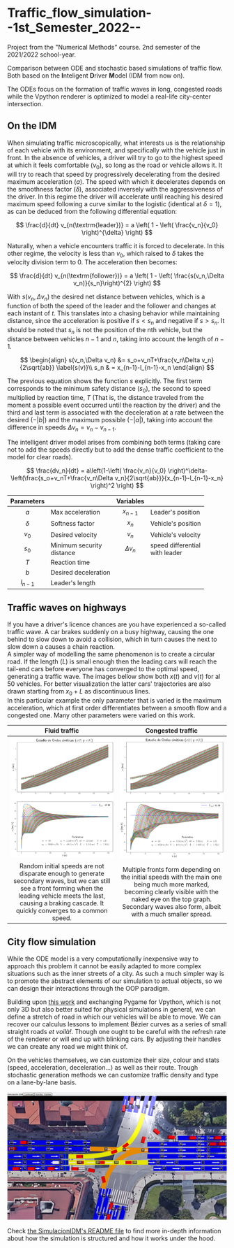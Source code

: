 # Traffic_flow_simulation--1st_Semester_2022--
Project from the "Numerical Methods" course. 2nd semester of the 2021/2022 school-year.

Comparison between ODE and stochastic based simulations of traffic flow. Both based on the **I**nteligent **D**river 
**M**odel (IDM from now on).

The ODEs focus on the formation of traffic waves in long, congested roads while the Vpython renderer is optimized to 
model a real-life city-center intersection.

## On the IDM 

When simulating traffic microscopically, what interests us is the relationship of each vehicle with its
environment, and specifically with the vehicle just in front. In the absence of vehicles, a driver will try to go to the
highest speed at which it feels comfortable ($v_0$), so long as the road or vehicle allows it. It will try to 
reach that speed by progressively decelerating from the desired maximum acceleration ($a$). The speed 
with which it decelerates depends on the smoothness factor ($\delta$), associated inversely with the 
aggressiveness of the driver. In this regime the driver will accelerate until reaching his desired maximum speed 
following a curve similar to the logistic (identical at $\delta = 1$), as can be deduced from the following 
differential equation:

$$
\frac{d}{dt}  v_{n(\textrm{leader})} = a \left( 1 - \left( \frac{v_n}{v_0} \right)^{\delta} \right)
$$


Naturally, when a vehicle encounters traffic it is forced to decelerate. In this other regime, the velocity is 
less than $v_0$, which raised to $\delta$ takes the velocity division term to $0$. The acceleration then becomes:

$$
\frac{d}{dt}  v_{n(\textrm{follower})} = a \left( 1 - \left( \frac{s(v_n,\Delta v_n)}{s_n}\right)^{2} \right)
$$

With $s(v_n,\Delta v_n)$ the desired net distance between vehicles, which is a function of both the speed of the 
leader and the follower and changes at each instant of $t$. This translates into a chasing behavior while maintaining 
distance, since the acceleration is positive if $s \lt s_n$ and negative if $s \gt s_n$. It should be noted that 
$s_n$ is not the position of the nth vehicle, but the distance between vehicles $n-1$ and $n$, taking into account the 
length of $n-1$.

$$
\begin{align}
s(v_n,\Delta v_n) &= s_o+v_nT+\frac{v_n\Delta v_n}{2\sqrt{ab}} \label{s(v)}\\
s_n & = x_{n-1}-l_{n-1}-x_n
\end{align}
$$

The previous equation shows the function $s$ explicitly. The first term corresponds to the minimum safety distance 
($s_0$), the second to speed multiplied by reaction time, $T$ (That is, the distance traveled from the moment a 
possible event occurred until the reaction by the driver) and the third and last term is associated with the 
deceleration at a rate between the desired ($-|b|$) and the maximum possible ($-|a|$), taking into account the 
difference in speeds $\Delta v_n = v_n - v_{n-1}$.


The intelligent driver model arises from combining both terms (taking care not to add the speeds directly but to add 
the dense traffic coefficient to the model for clear roads).

$$
\frac{dv_n}{dt} = a\left(1-\left( \frac{v_n}{v_0} \right)^\delta-\left(\frac{s_o+v_nT+\frac{v_n\Delta v_n}{2\sqrt{ab}}}{x_{n-1}-l_{n-1}-x_n} \right)^2 \right)
$$

<div align="center">

| Parameters |                               |  Variables   |                                    |
|:----------:|:------------------------------|:------------:|:-----------------------------------|
|    $a$     | Max acceleration              |  $x_{n-1}$   | Leader's position                  |
|  $\delta$  | Softness factor               |    $x_n$     | Vehicle's position                 |
|   $v_0$    | Desired velocity              |    $v_n$     | Vehicle's velocity                 |
|   $s_0$    | Minimum security <br>distance | $\Delta v_n$ | speed differential <br>with leader |
|    $T$     | Reaction time                 |              |                                    |
|    $b$     | Desired deceleration          |              |                                    |
| $l_{n-1}$  | Leader's length               |              |                                    |

</div>

## Traffic waves on highways
If you have a driver's licence chances are you have experienced a so-called traffic wave. A car brakes suddenly on a 
busy highway, causing the one behind to slow down to avoid a collision, which in turn causes the next to slow down a 
causes a chain reaction.\
A simpler way of modelling the same phenomenon is to create a circular road. If the length
($L$) is small enough then the leading cars will reach the tail-end cars before everyone has converged to the 
optimal speed, generating a traffic wave. The images bellow show both $x(t)$ and $v(t)$ for al 50 vehicles. For 
better visualization the latter cars' trajectories are also drawn starting from $x_0+L$ as discontinuous lines.\
In this particular example the only parameter that is varied is the maximum acceleration, which at first order 
differentiates between a smooth flow and a congested one. Many other parameters were varied on this work.

|                                                                                                        Fluid traffic                                                                                                         |                                                                                                     Congested traffic                                                                                                      |
|:----------------------------------------------------------------------------------------------------------------------------------------------------------------------------------------------------------------------------:|:--------------------------------------------------------------------------------------------------------------------------------------------------------------------------------------------------------------------------:|
|                                       ![](https://raw.githubusercontent.com/Daniel-Lanchares/Traffic_flow_simulation--1st_Semester_2022--/main/Pictures_&_Figures/Def-1.png?raw=true)                                        |                                      ![](https://raw.githubusercontent.com/Daniel-Lanchares/Traffic_flow_simulation--1st_Semester_2022--/main/Pictures_&_Figures/Def-2.png?raw=true)                                       |
| Random initial speeds are not disparate enough to generate secondary waves, but we can still see a front forming when the leading vehicle meets the last, causing a braking cascade. It quickly converges to a common speed. | Multiple fronts form depending on the initial speeds with the main one being much more marked, becoming clearly visible with the naked eye on the top graph. Secondary waves also form, albeit with a much smaller spread. |
## City flow simulation
While the ODE model is a very computationally inexpensive way to approach this problem it cannot be easily adapted 
to more complex situations such as the inner streets of a city. As such a much simpler way is to promote the 
abstract elements of our simulation to actual objects, so we can design their interactions through the OOP paradigm.

Building upon [this work](https://towardsdatascience.com/simulating-traffic-flow-in-python-ee1eab4dd20f) and 
exchanging Pygame for Vpython, which is not only 3D but also better suited for physical simulations in general, we 
can define a stretch of road in which our vehicles will be able to move. We can recover our calculus lessons to 
implement Bézier curves as a series of small straight roads _et voilà!_. Though one ought to be careful with the 
refresh rate of the renderer or will end up with blinking cars. By adjusting their handles we can create any road we 
might think of.

On the vehicles themselves, we can customize their size, colour and stats (speed, acceleration, deceleration...) as 
well as their route. Trough stochastic generation methods we can customize traffic density and type on a 
lane-by-lane basis.

![intersection simulator](https://raw.githubusercontent.com/Daniel-Lanchares/Traffic_flow_simulation--1st_Semester_2022--/main/Pictures_&_Figures/Intersection.png?raw=true)

Check [the SimulacionIDM's README file](SimulacionIDM/README.md) to find more in-depth information about how the 
simulation is structured and how it works under the hood.
